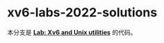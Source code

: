 # xv6-labs-2022-solutions

本分支是 **[Lab: Xv6 and Unix utilities](https://pdos.csail.mit.edu/6.828/2022/labs/util.html)** 的代码。
